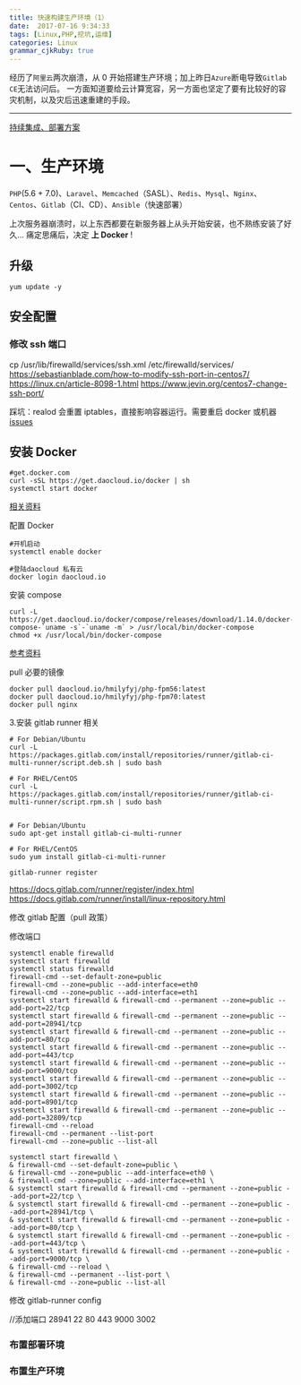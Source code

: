 ```yaml
---
title: 快速构建生产环境（1）
date:  2017-07-16 9:34:33
tags: [Linux,PHP,挖坑,运维]
categories: Linux
grammar_cjkRuby: true
---
```


经历了`阿里云`两次崩溃，从 0 开始搭建生产环境；加上昨日`Azure`断电导致`Gitlab CE`无法访问后。
一方面知道要给云计算宽容，另一方面也坚定了要有比较好的容灾机制，以及灾后迅速重建的手段。

<!-- more -->

---

[持续集成、部署方案](https://b.fengbl.cn/2017/03/25/2017-3-25-Plan-Of-CI-CD/)

# 一、生产环境

`PHP`(5.6 + 7.0)、`Laravel`、`Memcached`（SASL）、`Redis`、`Mysql`、`Nginx`、`Centos`、`Gitlab`（CI、CD）、`Ansible`（快速部署）

上次服务器崩溃时，以上东西都要在新服务器上从头开始安装，也不熟练安装了好久...
痛定思痛后，决定 **上 Docker** !

## 升级
````
yum update -y
````

## 安全配置

### 修改 ssh 端口

cp /usr/lib/firewalld/services/ssh.xml /etc/firewalld/services/
https://sebastianblade.com/how-to-modify-ssh-port-in-centos7/
https://linux.cn/article-8098-1.html
https://www.jevin.org/centos7-change-ssh-port/

踩坑：realod 会重置 iptables，直接影响容器运行。需要重启 docker 或机器
[issues](https://github.com/moby/moby/issues/16137)

## 安装 Docker

````shell
#get.docker.com
curl -sSL https://get.daocloud.io/docker | sh 
systemctl start docker
````
[相关资料](https://yeasy.gitbooks.io/docker_practice/content/install/centos.html#使用脚本自动安装)

配置 Docker

``` shell
#开机启动
systemctl enable docker

#登陆daocloud 私有云
docker login daocloud.io
```

安装 compose

``` shell	
curl -L https://get.daocloud.io/docker/compose/releases/download/1.14.0/docker-compose-`uname -s`-`uname -m` > /usr/local/bin/docker-compose
chmod +x /usr/local/bin/docker-compose
```

[参考资料](https://get.daocloud.io/#install-compose)

pull 必要的镜像
````
docker pull daocloud.io/hmilyfyj/php-fpm56:latest
docker pull daocloud.io/hmilyfyj/php-fpm70:latest
docker pull nginx
````

3.安装 gitlab runner 相关
````
# For Debian/Ubuntu
curl -L https://packages.gitlab.com/install/repositories/runner/gitlab-ci-multi-runner/script.deb.sh | sudo bash

# For RHEL/CentOS
curl -L https://packages.gitlab.com/install/repositories/runner/gitlab-ci-multi-runner/script.rpm.sh | sudo bash


# For Debian/Ubuntu
sudo apt-get install gitlab-ci-multi-runner

# For RHEL/CentOS
sudo yum install gitlab-ci-multi-runner

gitlab-runner register
````
https://docs.gitlab.com/runner/register/index.html
https://docs.gitlab.com/runner/install/linux-repository.html

修改 gitlab 配置（pull 政策）


修改端口

````
systemctl enable firewalld
systemctl start firewalld
systemctl status firewalld
firewall-cmd --set-default-zone=public
firewall-cmd --zone=public --add-interface=eth0
firewall-cmd --zone=public --add-interface=eth1
systemctl start firewalld & firewall-cmd --permanent --zone=public --add-port=22/tcp
systemctl start firewalld & firewall-cmd --permanent --zone=public --add-port=28941/tcp
systemctl start firewalld & firewall-cmd --permanent --zone=public --add-port=80/tcp
systemctl start firewalld & firewall-cmd --permanent --zone=public --add-port=443/tcp
systemctl start firewalld & firewall-cmd --permanent --zone=public --add-port=9000/tcp
systemctl start firewalld & firewall-cmd --permanent --zone=public --add-port=3002/tcp
systemctl start firewalld & firewall-cmd --permanent --zone=public --add-port=8901/tcp
systemctl start firewalld & firewall-cmd --permanent --zone=public --add-port=32809/tcp
firewall-cmd --reload
firewall-cmd --permanent --list-port
firewall-cmd --zone=public --list-all

systemctl start firewalld \
& firewall-cmd --set-default-zone=public \
& firewall-cmd --zone=public --add-interface=eth0 \
& firewall-cmd --zone=public --add-interface=eth1 \
& systemctl start firewalld & firewall-cmd --permanent --zone=public --add-port=22/tcp \
& systemctl start firewalld & firewall-cmd --permanent --zone=public --add-port=28941/tcp \
& systemctl start firewalld & firewall-cmd --permanent --zone=public --add-port=80/tcp \
& systemctl start firewalld & firewall-cmd --permanent --zone=public --add-port=443/tcp \ 
& systemctl start firewalld & firewall-cmd --permanent --zone=public --add-port=9000/tcp \
& firewall-cmd --reload \
& firewall-cmd --permanent --list-port \
& firewall-cmd --zone=public --list-all
````

修改 gitlab-runner config

//添加端口 28941 22 80 443 9000 3002


### 布置部署环境

### 布置生产环境